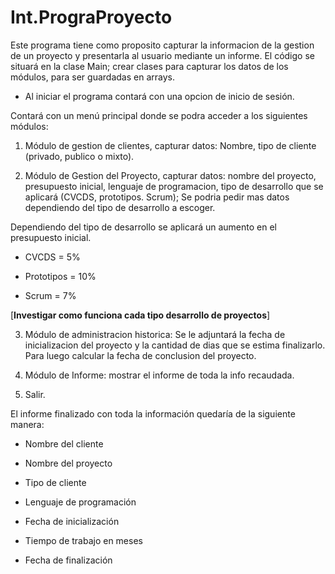 # Int.PrograProyecto

Este programa tiene como proposito capturar la informacion de la gestion de un proyecto y presentarla al usuario mediante un informe.
El código se situará en la clase Main; crear clases para capturar los datos de los módulos, para ser guardadas en arrays.

- Al iniciar el programa contará con una opcion de inicio de sesión. 

Contará con un menú principal donde se podra acceder a los siguientes módulos: 

1. Módulo de gestion de clientes, capturar datos: Nombre, tipo de cliente (privado, publico o mixto).

2. Módulo de Gestion del Proyecto, capturar datos: nombre del proyecto, presupuesto inicial, lenguaje de programacion, tipo de desarrollo que se aplicará (CVCDS, prototipos. Scrum);
Se podria pedir mas datos dependiendo del tipo de desarrollo a escoger.

Dependiendo del tipo de desarrollo se aplicará un aumento en el presupuesto inicial. 

- CVCDS = 5%

- Prototipos = 10%

- Scrum = 7%

[**Investigar como funciona cada tipo desarrollo de proyectos**]

3. Módulo de administracion historica: Se le adjuntará la fecha de inicializacion del proyecto y la cantidad de dias que se estima finalizarlo.
Para luego calcular la fecha de conclusion del proyecto.

4. Módulo de Informe: mostrar el informe de toda la info recaudada.

5. Salir.

El informe finalizado con toda la información quedaría de la siguiente manera:  

- Nombre del cliente

- Nombre del proyecto

- Tipo de cliente

- Lenguaje de programación


- Fecha de inicialización

- Tiempo de trabajo en meses

- Fecha de finalización
